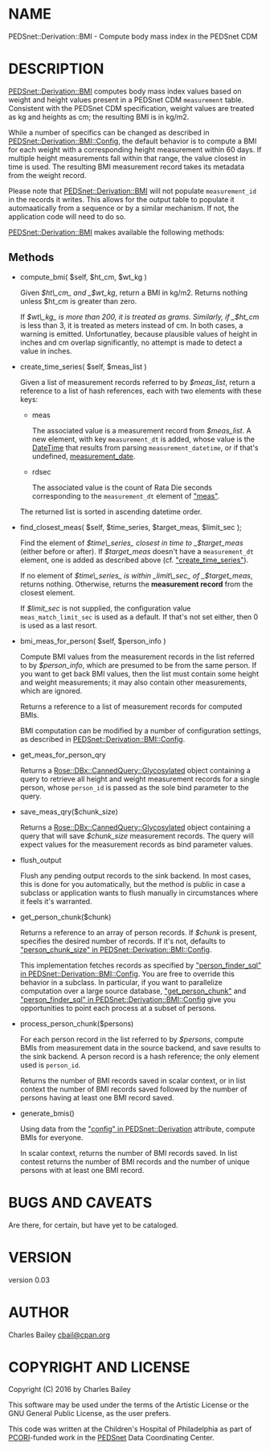 # NAME

PEDSnet::Derivation::BMI - Compute body mass index in the PEDSnet CDM

# DESCRIPTION

[PEDSnet::Derivation::BMI](https://metacpan.org/pod/PEDSnet::Derivation::BMI) computes body mass index values based on
weight and height values present in a PEDSnet CDM `measurement`
table.  Consistent with the PEDSnet CDM specification, weight values
are treated as kg and heights as cm; the resulting BMI is in kg/m2.

While a number of specifics can be changed as described in
[PEDSnet::Derivation::BMI::Config](https://metacpan.org/pod/PEDSnet::Derivation::BMI::Config), the default behavior is to
compute a BMI for each weight with a corresponding height measurement
within 60 days.  If multiple height measurements fall within that
range, the value closest in time is used.  The resulting BMI
measurement record takes its metadata from the weight record.

Please note that [PEDSnet::Derivation::BMI](https://metacpan.org/pod/PEDSnet::Derivation::BMI) will not populate
`measurement_id` in the records it writes.  This allows for the
output table to populate it automaatically from a sequence or by a
similar mechanism.  If not, the application code will need to do so.

[PEDSnet::Derivation::BMI](https://metacpan.org/pod/PEDSnet::Derivation::BMI) makes available the following methods:

## Methods

- compute\_bmi( $self, $ht\_cm, $wt\_kg )

    Given _$ht\_cm_ and _$wt\_kg_, return a BMI in kg/m2.  Returns nothing
    unless $ht\_cm is greater than zero.

    If _$wt\_kg_ is more than 200, it is treated as grams.  Similarly, if
    _$ht\_cm_ is less than 3, it is treated as meters instead of cm.  In
    both cases, a warning is emitted.  Unfortunatley, because plausible
    values of height in inches and cm overlap significantly, no attempt is
    made to detect a value in inches.

- create\_time\_series( $self, $meas\_list )

    Given a list of measurement records referred to by _$meas\_list_,
    return a reference to a list of hash references, each with two
    elements with these keys:

    - meas

        The associated value is a measurement record from _$meas\_list_.  A
        new element, with key `measurement_dt` is added, whose value is the
        [DateTime](https://metacpan.org/pod/DateTime) that results from parsing `measurement_datetime`, or if
        that's undefined, [measurement\_date](https://metacpan.org/pod/measurement_date).

    - rdsec

        The associated value is the count of Rata Die seconds corresponding to
        the `measurement_dt` element of ["meas"](#meas).

    The returned list is sorted in ascending datetime order.

- find\_closest\_meas( $self, $time\_series, $target\_meas, $limit\_sec );

    Find the element of _$time\_series_ closest in time to _$target\_meas_
    (either before or after).  If _$target\_meas_ doesn't have a
    `measurement_dt` element, one is added as described above
    (cf. ["create\_time\_series"](#create_time_series)).

    If no element of _$time\_series_ is within _limit\_sec_ of
    _$target\_meas_, returns nothing.  Otherwise, returns the
    **measurement record** from the closest element.

    If _$limit\_sec_ is not supplied, the configuration value
    `meas_match_limit_sec` is used as a default.  If that's not set
    either, then 0 is used as a last resort.

- bmi\_meas\_for\_person( $self, $person\_info )

    Compute BMI values from the measurement records in the list referred
    to by _$person\_info_, which are presumed to be from the same
    person.  If you want to get back BMI values, then the list must
    contain some height and weight measurements; it may also contain other
    measurements, which are ignored.

    Returns a reference to a list of measurement records for computed BMIs.

    BMI computation can be modified by a number of configuration settings,
    as described in [PEDSnet::Derivation::BMI::Config](https://metacpan.org/pod/PEDSnet::Derivation::BMI::Config).

- get\_meas\_for\_person\_qry

    Returns a [Rose::DBx::CannedQuery::Glycosylated](https://metacpan.org/pod/Rose::DBx::CannedQuery::Glycosylated) object containing a
    query to retrieve all height and weight measurement records for a
    single person, whose `person_id` is passed as the sole bind parameter
    to the query.

- save\_meas\_qry($chunk\_size)

    Returns a [Rose::DBx::CannedQuery::Glycosylated](https://metacpan.org/pod/Rose::DBx::CannedQuery::Glycosylated) object containing a
    query that will save _$chunk\_size_ measurement records.  The query
    will expect values for the measurement records as bind parameter values.

- flush\_output

    Flush any pending output records to the sink backend.  In most cases,
    this is done for you automatically, but the method is public in case a
    subclass or application wants to flush manually in circumstances where
    it feels it's warranted.

- get\_person\_chunk($chunk)

    Returns a reference to an array of person records.  If _$chunk_ is
    present, specifies the desired number of records.  If it's not,
    defaults to ["person\_chunk\_size" in PEDSnet::Derivation::BMI::Config](https://metacpan.org/pod/PEDSnet::Derivation::BMI::Config#person_chunk_size).

    This implementation fetches records as specified by
    ["person\_finder\_sql" in PEDSnet::Derivation::BMI::Config](https://metacpan.org/pod/PEDSnet::Derivation::BMI::Config#person_finder_sql).  You are free
    to override this behavior in a subclass.  In particular, if you want
    to parallelize computation over a large source database,
    ["get\_person\_chunk"](#get_person_chunk) and
    ["person\_finder\_sql" in PEDSnet::Derivation::BMI::Config](https://metacpan.org/pod/PEDSnet::Derivation::BMI::Config#person_finder_sql) give you
    opportunities to point each process at a subset of persons.

- process\_person\_chunk($persons)

    For each person record in the list referred to by _$persons_, compute
    BMIs from measurement data in the source backend, and save results to
    the sink backend.  A person record is a hash reference; the only
    element used is `person_id`.

    Returns the number of BMI records saved in scalar context, or in list
    context the number of BMI records saved followed by the number of
    persons having at least one BMI record saved.

- generate\_bmis()

    Using data from the ["config" in PEDSnet::Derivation](https://metacpan.org/pod/PEDSnet::Derivation#config) attribute, compute
    BMIs for everyone.

    In scalar context, returns the number of BMI records saved.  In list
    contest returns the number of BMI records and the number of unique
    persons with at least one BMI record.

# BUGS AND CAVEATS

Are there, for certain, but have yet to be cataloged.

# VERSION

version 0.03

# AUTHOR

Charles Bailey <cbail@cpan.org>

# COPYRIGHT AND LICENSE

Copyright (C) 2016 by Charles Bailey

This software may be used under the terms of the Artistic License or
the GNU General Public License, as the user prefers.

This code was written at the Children's Hospital of Philadelphia as
part of [PCORI](http://www.pcori.org)-funded work in the
[PEDSnet](http://www.pedsnet.org) Data Coordinating Center.
